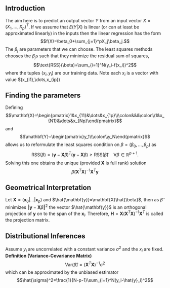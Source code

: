 ## Introduction

The aim here is to predict an output vector $Y$ from an input vector $X=(X_1,\dots,X_p)^T$. If we assume that $E(Y\vert X)$ is linear (or can at least be approximated linearly) in the inputs then the linear regression has the form
$$f(X)=\beta_0+\sum_{j=1}^pX_j\beta_j.$$
The $\beta_j$ are parameters that we can choose. The least squares methods chooses the $\beta_j$s such that they minimize the residual sum of squares,
$$\text{RSS}(\beta)=\sum_{i=1}^N(y_i-f(x_i))^2$$
where the tuples $(x_i,y_i)$ are our training data. Note each $x_i$ is a vector with value $(x_{i1},\dots,x_{ip})

## Finding the parameters
Defining
$$\mathbf{X}=\begin{pmatrix}1&x_{11}&\dots&x_{1p}\\\colon&&&\colon\\1&x_{N1}&\dots&x_{Np}\end{pmatrix}$$
and 
$$\mathbf{Y}=\begin{pmatrix}y_1\\\colon\\y_N\end{pmatrix}$$
allows us to reformulate the least squares condition on $\beta=(\beta_0,\dots,\beta_{p})$ as
$$\text{RSS}(\beta)=(\mathbf{y}-\mathbf{X}\beta)^T(\mathbf{y}-\mathbf{X}\beta)\geq\text{RSS}(\hat{\beta})\quad\forall\beta\in\mathbb{R}^{p+1}.$$
Solving this one obtains the unique (provided $\mathbf{X}$ is full rank) solution
$$\hat{\beta}(\mathbf{X}^T\mathbf{X})^{-1}\mathbf{X}^T\mathbf{y}$$

## Geometrical Interpretation

Let $\mathbf{X}=(\mathbf{x}_0\vert\dots\vert\mathbf{x}_p)$ and $\hat{\mathbf{y}}=\mathbf{X}\hat{\beta}$, then as $\hat{\beta}$ minimizes $\Vert\mathbf{y}-\mathbf{X}\beta\Vert^2$ the vector $\hat{\mathbf{y}}$ is an orthogonal projection of $\mathbf{y}$ on to the span of the $\mathbf{x}_i$. Therefore, $\mathbf{H}=\mathbf{X}(\mathbf{X}^T\mathbf{X})^{-1}\mathbf{X}^T$ is called the projection matrix.

## Distributional Inferences

Assume $y_i$ are uncorrelated with a constant variance $\sigma^2$ and the $x_i$ are fixed. 
**Definition (Variance-Covariance Matrix)**
$$\text{Var}(\hat{\beta})=(\mathbf{X}^T\mathbf{X})^{-1}\sigma^2$$
which can be approximated by the unbiased estimator
$$\hat{\sigma}^2=\frac{1}{N-p-1}\sum_{i=1}^N(y_i-\hat{y}_i)^2$$
